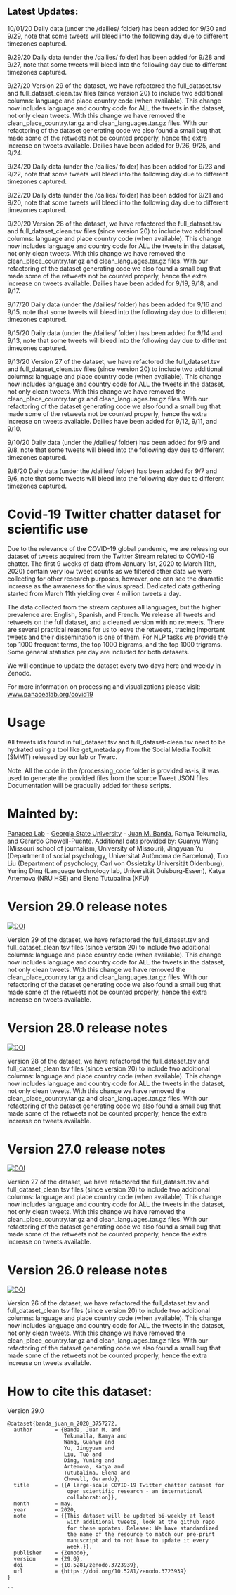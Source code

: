 ## Latest Updates:

10/01/20 Daily data (under the /dailies/ folder) has been added for 9/30 and 9/29, note that some tweets will bleed into the following day due to different timezones captured.

9/29/20 Daily data (under the /dailies/ folder) has been added for 9/28 and 9/27, note that some tweets will bleed into the following day due to different timezones captured.

9/27/20 Version 29 of the dataset, we have refactored the full_dataset.tsv and full_dataset_clean.tsv files (since version 20) to include two additional columns: language and place country code (when available). This change now includes language and country code for ALL the tweets in the dataset, not only clean tweets. With this change we have removed the clean_place_country.tar.gz and clean_languages.tar.gz files. With our refactoring of the dataset generating code we also found a small bug that made some of the retweets not be counted properly, hence the extra increase on tweets available. Dailies have been added for 9/26, 9/25, and 9/24.

9/24/20 Daily data (under the /dailies/ folder) has been added for 9/23 and 9/22, note that some tweets will bleed into the following day due to different timezones captured.

9/22/20 Daily data (under the /dailies/ folder) has been added for 9/21 and 9/20, note that some tweets will bleed into the following day due to different timezones captured.

9/20/20 Version 28 of the dataset, we have refactored the full_dataset.tsv and full_dataset_clean.tsv files (since version 20) to include two additional columns: language and place country code (when available). This change now includes language and country code for ALL the tweets in the dataset, not only clean tweets. With this change we have removed the clean_place_country.tar.gz and clean_languages.tar.gz files. With our refactoring of the dataset generating code we also found a small bug that made some of the retweets not be counted properly, hence the extra increase on tweets available. Dailies have been added for 9/19, 9/18, and 9/17.

9/17/20 Daily data (under the /dailies/ folder) has been added for 9/16 and 9/15, note that some tweets will bleed into the following day due to different timezones captured.

9/15/20 Daily data (under the /dailies/ folder) has been added for 9/14 and 9/13, note that some tweets will bleed into the following day due to different timezones captured.

9/13/20 Version 27 of the dataset, we have refactored the full_dataset.tsv and full_dataset_clean.tsv files (since version 20) to include two additional columns: language and place country code (when available). This change now includes language and country code for ALL the tweets in the dataset, not only clean tweets. With this change we have removed the clean_place_country.tar.gz and clean_languages.tar.gz files. With our refactoring of the dataset generating code we also found a small bug that made some of the retweets not be counted properly, hence the extra increase on tweets available. Dailies have been added for 9/12, 9/11, and 9/10.

9/10/20 Daily data (under the /dailies/ folder) has been added for 9/9 and 9/8, note that some tweets will bleed into the following day due to different timezones captured.

9/8/20 Daily data (under the /dailies/ folder) has been added for 9/7 and 9/6, note that some tweets will bleed into the following day due to different timezones captured.


# Covid-19 Twitter chatter dataset for scientific use

Due to the relevance of the COVID-19 global pandemic, we are releasing our dataset of tweets acquired from the Twitter Stream related to COVID-19 chatter. The first 9 weeks of data (from January 1st, 2020 to March 11th, 2020) contain very low tweet counts as we filtered other data we were collecting for other research purposes, however, one can see the dramatic increase as the awareness for the virus spread. Dedicated data gathering started from March 11th yielding over 4 million tweets a day.

The data collected from the stream captures all languages, but the higher prevalence are:  English, Spanish, and French. We release all tweets and retweets on the full dataset, and a cleaned version with no retweets. There are several practical reasons for us to leave the retweets, tracing important tweets and their dissemination is one of them. For NLP tasks we provide the top 1000 frequent terms, the top 1000 bigrams, and the top 1000 trigrams. Some general statistics per day are included for both datasets.

We will continue to update the dataset every two days here and weekly in Zenodo. 

For more information on processing and visualizations please visit: www.panacealab.org/covid19

# Usage 

All tweets ids found in full_dataset.tsv and full_dataset-clean.tsv need to be hydrated using a tool like get_metada.py from the Social Media Toolkit (SMMT) released by our lab or Twarc. 

Note: All the code in the /processing_code folder is provided as-is, it was used to generate the provided files from the source Tweet JSON files. Documentation will be gradually added for these scripts. 

# Mainted by:

[Panacea Lab](www.panacealab.org) - [Georgia State University](www.gsu.edu) - [Juan M. Banda](www.jmbanda.com), Ramya Tekumalla, and Gerardo Chowell-Puente.
Additional data provided by: Guanyu Wang (Missouri school of journalism, University of Missouri), Jingyuan Yu (Department of social psychology, Universitat Autònoma de Barcelona), Tuo Liu (Department of psychology, Carl von Ossietzky Universität Oldenburg), Yuning Ding (Language technology lab, Universität Duisburg-Essen), Katya Artemova (NRU HSE) and Elena Tutubalina (KFU)

# Version 29.0 release notes

[![DOI](https://zenodo.org/badge/DOI/10.5281/zenodo.4054267.svg)](https://doi.org/10.5281/zenodo.4054267)

Version 29 of the dataset, we have refactored the full_dataset.tsv and full_dataset_clean.tsv files (since version 20) to include two additional columns: language and place country code (when available). This change now includes language and country code for ALL the tweets in the dataset, not only clean tweets. With this change we have removed the clean_place_country.tar.gz and clean_languages.tar.gz files. With our refactoring of the dataset generating code we also found a small bug that made some of the retweets not be counted properly, hence the extra increase on tweets available.

# Version 28.0 release notes

[![DOI](https://zenodo.org/badge/DOI/10.5281/zenodo.4039988.svg)](https://doi.org/10.5281/zenodo.4039988)

Version 28 of the dataset, we have refactored the full_dataset.tsv and full_dataset_clean.tsv files (since version 20) to include two additional columns: language and place country code (when available). This change now includes language and country code for ALL the tweets in the dataset, not only clean tweets. With this change we have removed the clean_place_country.tar.gz and clean_languages.tar.gz files. With our refactoring of the dataset generating code we also found a small bug that made some of the retweets not be counted properly, hence the extra increase on tweets available.

# Version 27.0 release notes

[![DOI](https://zenodo.org/badge/DOI/10.5281/zenodo.4027658.svg)](https://doi.org/10.5281/zenodo.4027658)

Version 27 of the dataset, we have refactored the full_dataset.tsv and full_dataset_clean.tsv files (since version 20) to include two additional columns: language and place country code (when available). This change now includes language and country code for ALL the tweets in the dataset, not only clean tweets. With this change we have removed the clean_place_country.tar.gz and clean_languages.tar.gz files. With our refactoring of the dataset generating code we also found a small bug that made some of the retweets not be counted properly, hence the extra increase on tweets available.

# Version 26.0 release notes

[![DOI](https://zenodo.org/badge/DOI/10.5281/zenodo.4017050.svg)](https://doi.org/10.5281/zenodo.4017050)

Version 26 of the dataset, we have refactored the full_dataset.tsv and full_dataset_clean.tsv files (since version 20) to include two additional columns: language and place country code (when available). This change now includes language and country code for ALL the tweets in the dataset, not only clean tweets. With this change we have removed the clean_place_country.tar.gz and clean_languages.tar.gz files. With our refactoring of the dataset generating code we also found a small bug that made some of the retweets not be counted properly, hence the extra increase on tweets available.


# How to cite this dataset:

Version 29.0

```
@dataset{banda_juan_m_2020_3757272,
  author       = {Banda, Juan M. and
                  Tekumalla, Ramya and
                  Wang, Guanyu and
                  Yu, Jingyuan and
                  Liu, Tuo and
                  Ding, Yuning and
                  Artemova, Katya and
                  Tutubalinа, Elena and
                  Chowell, Gerardo},
  title        = {{A large-scale COVID-19 Twitter chatter dataset for 
                   open scientific research - an international
                   collaboration}},
  month        = may,
  year         = 2020,
  note         = {{This dataset will be updated bi-weekly at least 
                   with additional tweets, look at the github repo
                   for these updates. Release: We have standardized
                   the name of the resource to match our pre-print
                   manuscript and to not have to update it every
                   week.}},
  publisher    = {Zenodo},
  version      = {29.0},
  doi          = {10.5281/zenodo.3723939},
  url          = {https://doi.org/10.5281/zenodo.3723939}
}

``
